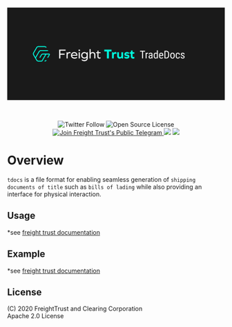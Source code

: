 <p align="center">
<img src="https://raw.githubusercontent.com/freight-trust/branding/master/static/gh_card-tradedocs.png">
</p>
<br>
<!-- Badges Start -->
<p align="center">
<img alt="Twitter Follow" src="https://img.shields.io/twitter/follow/freighttrustnet?label=%40FreightTrustNet&style=social">
<img alt="Open Source License" src="https://img.shields.io/github/license/freight-trust/tradedocs?label=tradedocs&logo=freight-trust">
 <a href="https://t.me/freighttrust">
         <img alt="Join Freight Trust's Public Telegram" src="https://img.shields.io/badge/telegram-%40freighttrust-blue">
      </a>
<img src="https://img.shields.io/github/license/freight-trust/tradedocs?label=tradedocs&logo=freight-trust">
<img src="https://img.shields.io/github/package-json/keywords/freight-trust/tdocs">
</p>
<!-- Badges End -->

# Overview

`tdocs` is a file format for enabling seamless generation of `shipping documents of title` such as `bills of lading` while also providing an interface for physical interaction.


## Usage 

*see [freight trust documentation](https://ft-docs.netlify.app)

## Example 

*see [freight trust documentation](https://ft-docs.netlify.app)


## License 
(C) 2020 FreightTrust and Clearing Corporation 
<br>
Apache 2.0 License 
